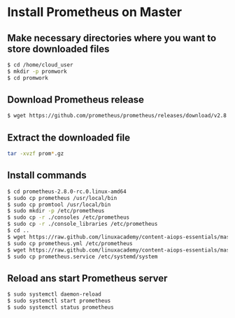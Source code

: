 # Install Prometheus on Master

## Make necessary directories where you want to store downloaded files

```bash
$ cd /home/cloud_user
$ mkdir -p promwork
$ cd promwork
```

## Download Prometheus release

```bash
$ wget https://github.com/prometheus/prometheus/releases/download/v2.8.0-rc.0/prometheus-2.8.0-rc.0.linux-amd64.tar.gz
```

## Extract the downloaded file

```bash
tar -xvzf prom*.gz
```

## Install commands

```bash
$ cd prometheus-2.8.0-rc.0.linux-amd64
$ sudo cp prometheus /usr/local/bin
$ sudo cp promtool /usr/local/bin
$ sudo mkdir -p /etc/prometheus
$ sudo cp -r ./consoles /etc/prometheus
$ sudo cp -r ./console_libraries /etc/prometheus
$ cd ..
$ wget https://raw.github.com/linuxacademy/content-aiops-essentials/master/prometheus.yml
$ sudo cp prometheus.yml /etc/prometheus
$ wget https://raw.github.com/linuxacademy/content-aiops-essentials/master/prometheus.service
$ sudo cp prometheus.service /etc/systemd/system
```

## Reload ans start Prometheus server

```bash
$ sudo systemctl daemon-reload
$ sudo systemctl start prometheus
$ sudo systemctl status prometheus
```
